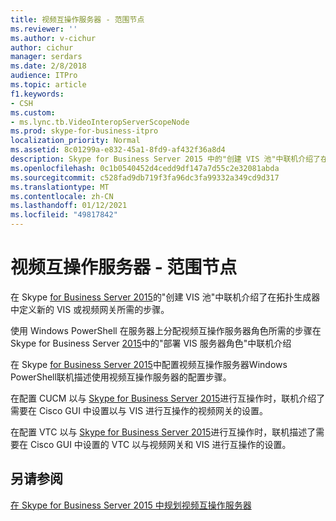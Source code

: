 ```yaml
---
title: 视频互操作服务器 - 范围节点
ms.reviewer: ''
ms.author: v-cichur
author: cichur
manager: serdars
ms.date: 2/8/2018
audience: ITPro
ms.topic: article
f1.keywords:
- CSH
ms.custom:
- ms.lync.tb.VideoInteropServerScopeNode
ms.prod: skype-for-business-itpro
localization_priority: Normal
ms.assetid: 8c01299a-e832-45a1-8fd9-af432f36a8d4
description: Skype for Business Server 2015 中的"创建 VIS 池"中联机介绍了在拓扑生成器中定义新的 VIS 或视频网关所需的步骤。
ms.openlocfilehash: 0c1b0540452d4cedd9df147a7d55c2e32081abda
ms.sourcegitcommit: c528fad9db719f3fa96dc3fa99332a349cd9d317
ms.translationtype: MT
ms.contentlocale: zh-CN
ms.lasthandoff: 01/12/2021
ms.locfileid: "49817842"
---
```

# <a name="video-interop-server---scope-the-node"></a>视频互操作服务器 - 范围节点
 
在 Skype [for Business Server 2015](../../deploy/deploy-video-interop-server/create-a-vis-pool.md)的"创建 VIS 池"中联机介绍了在拓扑生成器中定义新的 VIS 或视频网关所需的步骤。
  
使用 Windows PowerShell 在服务器上分配视频互操作服务器角色所需的步骤在 Skype for Business Server [2015](../../deploy/deploy-video-interop-server/deploy-the-vis-server-role.md)中的"部署 VIS 服务器角色"中联机介绍
  
在 Skype [for Business Server 2015](../../deploy/deploy-video-interop-server/configure-the-vis.md)中配置视频互操作服务器Windows PowerShell联机描述使用视频互操作服务器的配置步骤。
  
 在配置 CUCM 以与 [Skype for Business Server 2015](../../deploy/deploy-video-interop-server/configure-cucm-for-interoperation.md)进行互操作时，联机介绍了需要在 Cisco GUI 中设置以与 VIS 进行互操作的视频网关的设置。
  
 在配置 VTC 以与 [Skype for Business Server 2015](../../deploy/deploy-video-interop-server/configure-a-vtc-for-interoperation.md)进行互操作时，联机描述了需要在 Cisco GUI 中设置的 VTC 以与视频网关和 VIS 进行互操作的设置。
  
## <a name="see-also"></a>另请参阅

[在 Skype for Business Server 2015 中规划视频互操作服务器](../../plan-your-deployment/video-interop-server.md)
